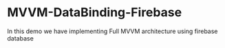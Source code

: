 # MVVM-DataBinding-Firebase
In this demo we have implementing Full MVVM architecture using firebase database
